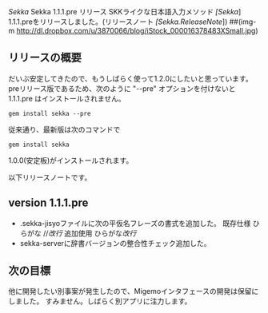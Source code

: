 *Sekka* Sekka 1.1.1.pre リリース
SKKライクな日本語入力メソッド *[Sekka*] 1.1.1.preをリリースしました。(リリースノート *[Sekka.ReleaseNote*])
 ##(img-m http://dl.dropbox.com/u/3870066/blog/iStock_000016378483XSmall.jpg)

## リリースの概要
だいぶ安定してきたので、もうしばらく使って1.2.0にしたいと思っています。
preリリース版であるため、次のように "--pre" オプションを付けないと 1.1.1.pre はインストールされません。
```
gem install sekka --pre
```

従来通り、最新版は次のコマンドで
```
gem install sekka
```
1.0.0(安定板)がインストールされます。

以下リリースノートです。
## version 1.1.1.pre
- .sekka-jisyoファイルに次の平仮名フレーズの書式を追加した。
 既存仕様
  ひらがな	//*改行*
 追加使用
  ひらがな*改行*
- sekka-serverに辞書バージョンの整合性チェック追加した。

## 次の目標
他に開発したい別事案が発生したので、Migemoインタフェースの開発は保留にしました。
すみません。しばらく別アプリに注力します。
